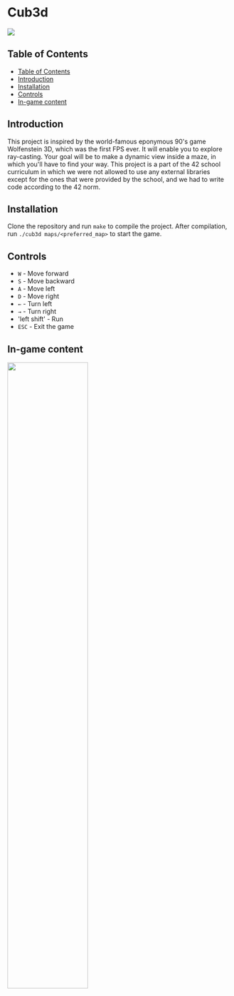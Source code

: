 # Cub3d

<img src="https://file%2B.vscode-resource.vscode-cdn.net/Users/rkoper/Desktop/Screen%20Shot%202023-04-24%20at%201.30.02%20PM.png?version%3D1682335838223">

## Table of Contents

- [Table of Contents](#table-of-contents)
- [Introduction](#introduction)
- [Installation](#installation)
- [Controls](#controls)
- [In-game content](#in-game-content)

## Introduction

This project is inspired by the world-famous eponymous 90's game Wolfenstein 3D, which was the first FPS ever. It will enable you to explore ray-casting. Your goal will be to make a dynamic view inside a maze, in which you'll have to find your way. This project is a part of the 42 school curriculum in which we were not allowed to use any external libraries except for the ones that were provided by the school, and we had to write code according to the 42 norm.

## Installation

Clone the repository and run `make` to compile the project.
After compilation, run `./cub3d maps/<preferred_map>` to start the game.

## Controls

- `W` - Move forward
- `S` - Move backward
- `A` - Move left
- `D` - Move right
- `←` - Turn left
- `→` - Turn right
- 'left shift' - Run
- `ESC` - Exit the game

## In-game content

<img src="https://github.com/steryu/Cube3d/blob/main/textures/gif/Cube3D_short.gif" width="60%" height="60%">
